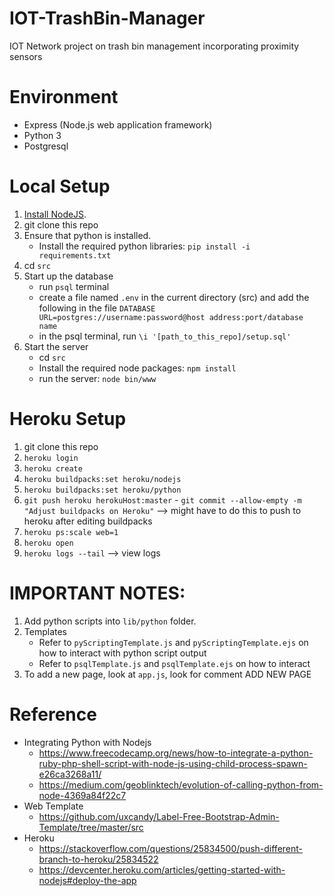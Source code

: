 # IOT-TrashBin-Manager
IOT Network project on trash bin management incorporating proximity sensors

# Environment
- Express (Node.js web application framework)
- Python 3
- Postgresql 

# Local Setup
1. [Install NodeJS](https://nodejs.org/en/).
2. git clone this repo
3. Ensure that python is installed.
	- Install the required python libraries: `pip install -i requirements.txt` 
4. cd `src`
4. Start up the database
	- run `psql` terminal
	- create a file named `.env` in the current directory (src) and add the following in the file
		`DATABASE URL=postgres://username:password@host address:port/database name`
	- in the psql terminal, run `\i '[path_to_this_repo]/setup.sql'`
5. Start the server
	- cd `src`
	- Install the required node packages: `npm install`
	- run the server: `node bin/www`

# Heroku Setup
1. git clone this repo
2. `heroku login`
3. `heroku create`
4. `heroku buildpacks:set heroku/nodejs`
5. `heroku buildpacks:set heroku/python`
6. `git push heroku herokuHost:master`
		- `git commit --allow-empty -m "Adjust buildpacks on Heroku"` --> might have to do this to push to heroku after editing buildpacks
7. `heroku ps:scale web=1`
9. `heroku open`
0. `heroku logs --tail` --> view logs

# IMPORTANT NOTES:
1. Add python scripts into `lib/python` folder. 
2. Templates
	- Refer to `pyScriptingTemplate.js` and `pyScriptingTemplate.ejs` on how to interact with python script output
	- Refer to `psqlTemplate.js` and `psqlTemplate.ejs` on how to interact 
3. To add a new page, look at `app.js`, look for comment ADD NEW PAGE

# Reference
- Integrating Python with Nodejs
	- https://www.freecodecamp.org/news/how-to-integrate-a-python-ruby-php-shell-script-with-node-js-using-child-process-spawn-e26ca3268a11/
	- https://medium.com/geoblinktech/evolution-of-calling-python-from-node-4369a84f22c7
- Web Template
	- https://github.com/uxcandy/Label-Free-Bootstrap-Admin-Template/tree/master/src
- Heroku
	- https://stackoverflow.com/questions/25834500/push-different-branch-to-heroku/25834522
	- https://devcenter.heroku.com/articles/getting-started-with-nodejs#deploy-the-app